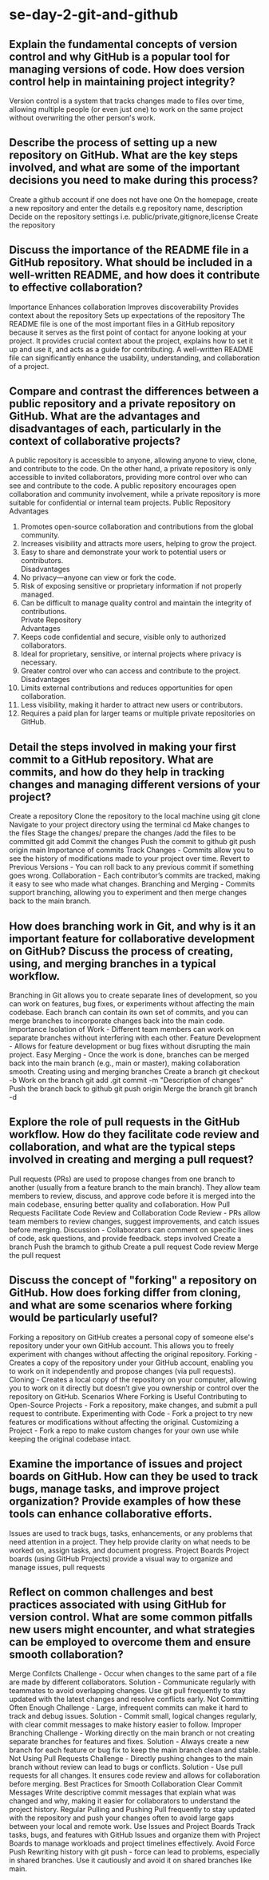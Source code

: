 # se-day-2-git-and-github
## Explain the fundamental concepts of version control and why GitHub is a popular tool for managing versions of code. How does version control help in maintaining project integrity?
Version control is a system that tracks changes made to files over time, allowing multiple people (or even just one) to work on the same project without overwriting the other person's work. 


## Describe the process of setting up a new repository on GitHub. What are the key steps involved, and what are some of the important decisions you need to make during this process?
Create a github account if one does not have one
On the homepage, create a new repository and enter the details e.g repository name, description
Decide on the repository settings i.e. public/private,gitignore,license
Create the repository


## Discuss the importance of the README file in a GitHub repository. What should be included in a well-written README, and how does it contribute to effective collaboration?
Importance
Enhances collaboration
Improves discoverability
Provides context about the repository
Sets up expectations of the repository
The README file is one of the most important files in a GitHub repository because it serves as the first point of contact for anyone looking at your project.
It provides crucial context about the project, explains how to set it up and use it, and acts as a guide for contributing.
A well-written README file can significantly enhance the usability, understanding, and collaboration of a project.


## Compare and contrast the differences between a public repository and a private repository on GitHub. What are the advantages and disadvantages of each, particularly in the context of collaborative projects?
A public repository is accessible to anyone, allowing anyone to view, clone, and contribute to the code. On the other hand, a private repository is only accessible to invited collaborators, providing more control over who can see and contribute to the code. A public repository encourages open collaboration and community involvement, while a private repository is more suitable for confidential or internal team projects.
Public Repository  
Advantages  
1. Promotes open-source collaboration and contributions from the global community.  
2. Increases visibility and attracts more users, helping to grow the project.  
3. Easy to share and demonstrate your work to potential users or contributors.  
Disadvantages 
1. No privacy—anyone can view or fork the code.  
2. Risk of exposing sensitive or proprietary information if not properly managed.  
3. Can be difficult to manage quality control and maintain the integrity of contributions.  
Private Repository  
Advantages  
1. Keeps code confidential and secure, visible only to authorized collaborators.  
2. Ideal for proprietary, sensitive, or internal projects where privacy is necessary.  
3. Greater control over who can access and contribute to the project.  
Disadvantages  
1. Limits external contributions and reduces opportunities for open collaboration.  
2. Less visibility, making it harder to attract new users or contributors.  
3. Requires a paid plan for larger teams or multiple private repositories on GitHub.  


## Detail the steps involved in making your first commit to a GitHub repository. What are commits, and how do they help in tracking changes and managing different versions of your project?
Create a repository
Clone the repository to the local machine using git clone <repository-url>
Navigate to your project directory using the terminal cd <repository-name>
Make changes to the files
Stage the changes/ prepare the changes /add the files to be committed git add 
Commit the changes
Push the commit to github git push origin main
 Importance of commits
Track Changes - Commits allow you to see the history of modifications made to your project over time.
Revert to Previous Versions - You can roll back to any previous commit if something goes wrong.
Collaboration - Each contributor’s commits are tracked, making it easy to see who made what changes.
Branching and Merging - Commits support branching, allowing you to experiment and then merge changes back to the main branch.


## How does branching work in Git, and why is it an important feature for collaborative development on GitHub? Discuss the process of creating, using, and merging branches in a typical workflow.
Branching in Git allows you to create separate lines of development, so you can work on features, bug fixes, or experiments without affecting the main codebase.
Each branch can contain its own set of commits, and you can merge branches to incorporate changes back into the main code.
Importance
Isolation of Work - Different team members can work on separate branches without interfering with each other.
Feature Development - Allows for feature development or bug fixes without disrupting the main project.
Easy Merging - Once the work is done, branches can be merged back into the main branch (e.g., main or master), making collaboration smooth.
Creating using and merging branches
Create a branch git checkout -b <branch-name>
Work on the branch git add .git commit -m "Description of changes"
Push the branch back to github git push origin <branch-name>
Merge the branch git branch -d <branch-name>


## Explore the role of pull requests in the GitHub workflow. How do they facilitate code review and collaboration, and what are the typical steps involved in creating and merging a pull request?
Pull requests (PRs) are used to propose changes from one branch to another (usually from a feature branch to the main branch). They allow team members to review, discuss, and approve code before it is merged into the main codebase, ensuring better quality and collaboration.
How Pull Requests Facilitate Code Review and Collaboration
Code Review - PRs allow team members to review changes, suggest improvements, and catch issues before merging.
Discussion - Collaborators can comment on specific lines of code, ask questions, and provide feedback.
steps involved
Create a branch
Push the bramch to github
Create a pull request
Code review
Merge the pull request


## Discuss the concept of "forking" a repository on GitHub. How does forking differ from cloning, and what are some scenarios where forking would be particularly useful?
Forking a repository on GitHub creates a personal copy of someone else's repository under your own GitHub account. 
This allows you to freely experiment with changes without affecting the original repository.
Forking - Creates a copy of the repository under your GitHub account, enabling you to work on it independently and propose changes (via pull requests).
Cloning - Creates a local copy of the repository on your computer, allowing you to work on it directly but doesn’t give you ownership or control over the repository on GitHub.
Scenarios Where Forking is Useful
Contributing to Open-Source Projects - Fork a repository, make changes, and submit a pull request to contribute.
Experimenting with Code - Fork a project to try new features or modifications without affecting the original.
Customizing a Project - Fork a repo to make custom changes for your own use while keeping the original codebase intact.


## Examine the importance of issues and project boards on GitHub. How can they be used to track bugs, manage tasks, and improve project organization? Provide examples of how these tools can enhance collaborative efforts.
Issues are used to track bugs, tasks, enhancements, or any problems that need attention in a project.
They help provide clarity on what needs to be worked on, assign tasks, and document progress.
Project Boards
Project boards (using GitHub Projects) provide a visual way to organize and manage issues, pull requests


## Reflect on common challenges and best practices associated with using GitHub for version control. What are some common pitfalls new users might encounter, and what strategies can be employed to overcome them and ensure smooth collaboration?
Merge Confilcts
Challenge - Occur when changes to the same part of a file are made by different collaborators.
Solution - Communicate regularly with teammates to avoid overlapping changes. Use git pull frequently to stay updated with the latest changes and resolve conflicts early.
Not Committing Often Enough
Challenge - Large, infrequent commits can make it hard to track and debug issues.
Solution - Commit small, logical changes regularly, with clear commit messages to make history easier to follow.
Improper Branching
Challenge - Working directly on the main branch or not creating separate branches for features and fixes.
Solution - Always create a new branch for each feature or bug fix to keep the main branch clean and stable.
Not Using Pull Requests
Challenge - Directly pushing changes to the main branch without review can lead to bugs or conflicts.
Solution - Use pull requests for all changes. It ensures code review and allows for collaboration before merging.
Best Practices for Smooth Collaboration
Clear Commit Messages
Write descriptive commit messages that explain what was changed and why, making it easier for collaborators to understand the project history.
Regular Pulling and Pushing
Pull frequently to stay updated with the repository and push your changes often to avoid large gaps between your local and remote work.
Use Issues and Project Boards
Track tasks, bugs, and features with GitHub Issues and organize them with Project Boards to manage workloads and project timelines effectively.
Avoid Force Push
Rewriting history with git push - force can lead to problems, especially in shared branches. Use it cautiously and avoid it on shared branches like main.


